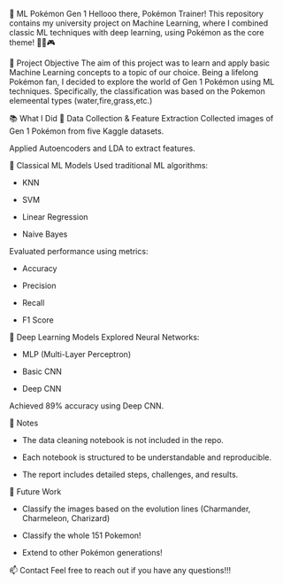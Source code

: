🧠 ML Pokémon Gen 1
Hellooo there, Pokémon Trainer!
This repository contains my university project on Machine Learning, where I combined classic ML techniques with deep learning, using Pokémon as the core theme! 🐱‍🏍🎮

🎯 Project Objective
The aim of this project was to learn and apply basic Machine Learning concepts to a topic of our choice.
Being a lifelong Pokémon fan, I decided to explore the world of Gen 1 Pokémon using ML techniques.
Specifically, the classification was based on the Pokemon elemeental types (water,fire,grass,etc.)

📚 What I Did
🔹 Data Collection & Feature Extraction
Collected images of Gen 1 Pokémon from five Kaggle datasets.

Applied Autoencoders and LDA to extract features.

🔹 Classical ML Models
Used traditional ML algorithms:

+ KNN

+ SVM

+ Linear Regression

+ Naive Bayes

Evaluated performance using metrics:

+ Accuracy

+ Precision

+ Recall

+ F1 Score

🔹 Deep Learning Models
Explored Neural Networks:

+ MLP (Multi-Layer Perceptron)

+ Basic CNN

+ Deep CNN

Achieved 89% accuracy using Deep CNN.

📌 Notes
+ The data cleaning notebook is not included in the repo.

+ Each notebook is structured to be understandable and reproducible.

+ The report includes detailed steps, challenges, and results.

🚀 Future Work

+ Classify the images based on the evolution lines (Charmander, Charmeleon, Charizard)

+ Classify the whole 151 Pokemon!

+ Extend to other Pokémon generations!

📫 Contact
Feel free to reach out if you have any questions!!!
